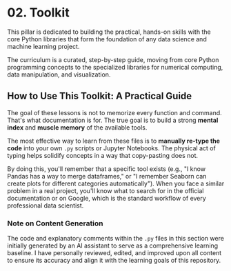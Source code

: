 # 02\. Toolkit

This pillar is dedicated to building the practical, hands-on skills with the core Python libraries that form the foundation of any data science and machine learning project.

The curriculum is a curated, step-by-step guide, moving from core Python programming concepts to the specialized libraries for numerical computing, data manipulation, and visualization.

## How to Use This Toolkit: A Practical Guide

The goal of these lessons is not to memorize every function and command. That's what documentation is for. The true goal is to build a strong **mental index** and **muscle memory** of the available tools.

The most effective way to learn from these files is to **manually re-type the code** into your own `.py` scripts or Jupyter Notebooks. The physical act of typing helps solidify concepts in a way that copy-pasting does not.

By doing this, you'll remember that a specific tool exists (e.g., "I know Pandas has a way to merge dataframes," or "I remember Seaborn can create plots for different categories automatically"). When you face a similar problem in a real project, you'll know what to search for in the official documentation or on Google, which is the standard workflow of every professional data scientist.

### Note on Content Generation

The code and explanatory comments within the `.py` files in this section were initially generated by an AI assistant to serve as a comprehensive learning baseline. I have personally reviewed, edited, and improved upon all content to ensure its accuracy and align it with the learning goals of this repository.